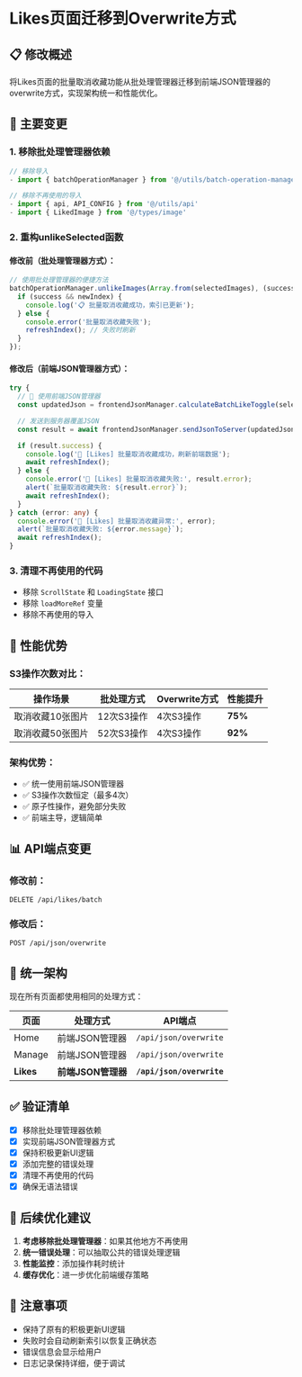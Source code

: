 # Likes页面迁移到Overwrite方式

## 📋 修改概述

将Likes页面的批量取消收藏功能从批处理管理器迁移到前端JSON管理器的overwrite方式，实现架构统一和性能优化。

## 🔄 主要变更

### **1. 移除批处理管理器依赖**
```typescript
// 移除导入
- import { batchOperationManager } from '@/utils/batch-operation-manager'

// 移除不再使用的导入
- import { api, API_CONFIG } from '@/utils/api'
- import { LikedImage } from '@/types/image'
```

### **2. 重构unlikeSelected函数**

#### **修改前（批处理管理器方式）**：
```typescript
// 使用批处理管理器的便捷方法
batchOperationManager.unlikeImages(Array.from(selectedImages), (success, newIndex) => {
  if (success && newIndex) {
    console.log('📋 批量取消收藏成功，索引已更新');
  } else {
    console.error('批量取消收藏失败');
    refreshIndex(); // 失败时刷新
  }
});
```

#### **修改后（前端JSON管理器方式）**：
```typescript
try {
  // 🚀 使用前端JSON管理器
  const updatedJson = frontendJsonManager.calculateBatchLikeToggle(selectedArray, false);

  // 发送到服务器覆盖JSON
  const result = await frontendJsonManager.sendJsonToServer(updatedJson, 'batch-unlike');

  if (result.success) {
    console.log('🚀 [Likes] 批量取消收藏成功，刷新前端数据');
    await refreshIndex();
  } else {
    console.error('🚀 [Likes] 批量取消收藏失败:', result.error);
    alert(`批量取消收藏失败: ${result.error}`);
    await refreshIndex();
  }
} catch (error: any) {
  console.error('🚀 [Likes] 批量取消收藏异常:', error);
  alert(`批量取消收藏失败: ${error.message}`);
  await refreshIndex();
}
```

### **3. 清理不再使用的代码**
- 移除 `ScrollState` 和 `LoadingState` 接口
- 移除 `loadMoreRef` 变量
- 移除不再使用的导入

## 🚀 性能优势

### **S3操作次数对比**：
| 操作场景 | 批处理方式 | Overwrite方式 | 性能提升 |
|---------|-----------|---------------|----------|
| 取消收藏10张图片 | 12次S3操作 | 4次S3操作 | **75%** |
| 取消收藏50张图片 | 52次S3操作 | 4次S3操作 | **92%** |

### **架构优势**：
- ✅ 统一使用前端JSON管理器
- ✅ S3操作次数恒定（最多4次）
- ✅ 原子性操作，避免部分失败
- ✅ 前端主导，逻辑简单

## 📊 API端点变更

### **修改前**：
```
DELETE /api/likes/batch
```

### **修改后**：
```
POST /api/json/overwrite
```

## 🎯 统一架构

现在所有页面都使用相同的处理方式：

| 页面 | 处理方式 | API端点 |
|------|----------|---------|
| Home | 前端JSON管理器 | `/api/json/overwrite` |
| Manage | 前端JSON管理器 | `/api/json/overwrite` |
| **Likes** | **前端JSON管理器** | **`/api/json/overwrite`** |

## ✅ 验证清单

- [x] 移除批处理管理器依赖
- [x] 实现前端JSON管理器方式
- [x] 保持积极更新UI逻辑
- [x] 添加完整的错误处理
- [x] 清理不再使用的代码
- [x] 确保无语法错误

## 🔧 后续优化建议

1. **考虑移除批处理管理器**：如果其他地方不再使用
2. **统一错误处理**：可以抽取公共的错误处理逻辑
3. **性能监控**：添加操作耗时统计
4. **缓存优化**：进一步优化前端缓存策略

## 📝 注意事项

- 保持了原有的积极更新UI逻辑
- 失败时会自动刷新索引以恢复正确状态
- 错误信息会显示给用户
- 日志记录保持详细，便于调试
